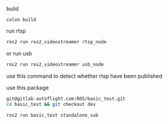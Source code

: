 build
```
colon build
```

run rtsp
```bash
ros2 run ros2_videostreamer rtsp_node 
```

or run usb
```bash
ros2 run ros2_videostreamer usb_node 
```

use this command to detect whether rtsp have been published

use this package
```bash
git@gitlab.autoflight.com:ROS/basic_test.git
cd basic_test && git checkout dev

```

```bash
ros2 run basic_test standalone_sub 
```
